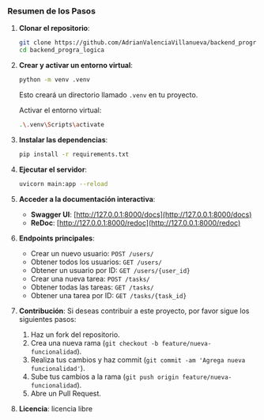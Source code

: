 ### Resumen de los Pasos

1. **Clonar el repositorio**: 
    ```bash
    git clone https://github.com/AdrianValenciaVillanueva/backend_progra_logica.git
    cd backend_progra_logica
    ```

2. **Crear y activar un entorno virtual**: 
    ```bash
    python -m venv .venv
    ```
    Esto creará un directorio llamado `.venv` en tu proyecto.

    Activar el entorno virtual:
    ```bash
    .\.venv\Scripts\activate
    ```

3. **Instalar las dependencias**:
    ```bash
    pip install -r requirements.txt
    ```

4. **Ejecutar el servidor**: 
    ```bash
    uvicorn main:app --reload
    ```

5. **Acceder a la documentación interactiva**:
    - **Swagger UI**: [http://127.0.0.1:8000/docs](http://127.0.0.1:8000/docs)
    - **ReDoc**: [http://127.0.0.1:8000/redoc](http://127.0.0.1:8000/redoc)

6. **Endpoints principales**: 
    - Crear un nuevo usuario: `POST /users/`
    - Obtener todos los usuarios: `GET /users/`
    - Obtener un usuario por ID: `GET /users/{user_id}`
    - Crear una nueva tarea: `POST /tasks/`
    - Obtener todas las tareas: `GET /tasks/`
    - Obtener una tarea por ID: `GET /tasks/{task_id}`

7. **Contribución**:
    Si deseas contribuir a este proyecto, por favor sigue los siguientes pasos:

    1. Haz un fork del repositorio.
    2. Crea una nueva rama (`git checkout -b feature/nueva-funcionalidad`).
    3. Realiza tus cambios y haz commit (`git commit -am 'Agrega nueva funcionalidad'`).
    4. Sube tus cambios a la rama (`git push origin feature/nueva-funcionalidad`).
    5. Abre un Pull Request.

8. **Licencia**:
    licencia libre
